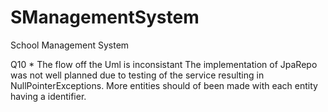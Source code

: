 # SManagementSystem
School Management System

Q10
*
The flow off the Uml is inconsistant
The implementation of JpaRepo was not well planned due to testing of the service resulting in NullPointerExceptions.
More entities should of been made with each entity having a identifier.


